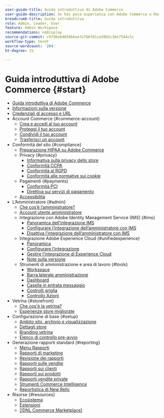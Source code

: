 ```yaml
---
user-guide-title: Guida introduttiva di Adobe Commerce
user-guide-description: Se hai poca esperienza con Adobe Commerce o Magento Open Source, scopri le risorse di [!DNL Commerce] ecosistema, segui il percorso di clienti per esplorare il tuo negozio e scopri le funzioni chiave.
breadcrumb-title: Guida introduttiva
role: Admin, Leader, User
feature: Admin Workspace
recommendations: noDisplay
source-git-commit: c97d6eb4050bbae7e766f01ce50b5c3be7544c5c
workflow-type: tm+mt
source-wordcount: '204'
ht-degree: 1%

---
```



# Guida introduttiva di Adobe Commerce {#start}

+ [Guida introduttiva di Adobe Commerce](guide-overview.md)
+ [Informazioni sulla versione](about-this-release.md)
+ [Credenziali di accesso e URL](login-urls.md)
+ Account Commerce {#commerce-account}
   + [Crea e accedi al tuo account](commerce-account-create.md)
   + [Proteggi il tuo account](commerce-account-secure.md)
   + [Condividi il tuo account](commerce-account-share.md)
   + [Trasferisci un account](commerce-account-transfer.md)
+ Conformità del sito {#compliance}
   + [Preparazione HIPAA su Adobe Commerce](hipaa-ready-service.md)
   + Privacy {#privacy}
      + [Informativa sulla privacy dello store](privacy-policy.md)
      + [Conformità CCPA](compliance-ccpa.md)
      + [Conformità al RGPD](compliance-gdpr.md)
      + [Conformità alle normative sui cookie](compliance-cookie-law.md)
   + Pagamenti {#payments}
      + [Conformità PCI](compliance-pci.md)
      + [Direttiva sui servizi di pagamento](compliance-payment-services-directive.md)
   + [Accessibilità](navigation-accessibility.md)
+ L’Amministratore {#admin}
   + [Che cos’è l’amministratore?](admin.md)
   + [Account utente amministratore](admin-signin.md)
   + Integrazione con Adobe Identity Management Service (IMS) {#ims}
      + [Panoramica dell’integrazione IMS](adobe-ims-integration-overview.md)
      + [Configurare l’integrazione dell’amministratore con IMS](adobe-ims-config.md)
      + [Disattiva l’integrazione dell’amministratore con IMS](adobe-ims-disable.md)
   + Integrazione Adobe Experience Cloud {#unifiedexperience}
      + [Panoramica](admin-unified-experience-integration-overview.md)
      + [Configurare l’integrazione](admin-unified-experience-integration-configure.md)
      + [Gestire l’integrazione di Experience Cloud](admin-unified-experience-integration-manage.md)
      + [Note sulla versione](admin-unified-experience-release-notes.md)
   + Strumenti di amministrazione e area di lavoro {#tools}
      + [Workspace](admin-workspace.md)
      + [Barra laterale amministrazione](admin-menu.md)
      + [Dashboard](admin-dashboard.md)
      + [Casella in entrata messaggio](admin-message-inbox.md)
      + [Controlli griglia](admin-grid-controls.md)
      + [Controllo Azioni](admin-actions-control.md)
+ Vetrina {#storefront}
   + [Che cos&#39;è la vetrina?](storefront.md)
   + [Esperienze store migliorate](enhanced-experiences.md)
+ Configurazione di base {#setup}
   + [Ambito sito, archivio e visualizzazione](websites-stores-views.md)
   + [Dettagli store](store-details.md)
   + [Branding vetrina](storefront-branding.md)
   + [Elenco di controllo pre-avvio](prelaunch-checklist.md)
+ Generazione rapporti standard  {#reporting}
   + [Menu Rapporti](reports-menu.md)
   + [Rapporti di marketing](marketing-reports.md)
   + [Revisione dei rapporti](review-reports.md)
   + [Rapporti sulle vendite](sales-reports.md)
   + [Rapporti sui clienti](customer-reports.md)
   + [Rapporti sui prodotti](product-reports.md)
   + [Rapporti vendite private](private-sales-reports.md)
   + [Strumenti Commerce Intelligence](business-intelligence.md)
   + [Reportistica di New Relic](new-relic-reporting.md)
+ Risorse {#resources}
   + [Ecosistema](resources.md)
   + [Estensioni](extensions.md)
   + [[!DNL Commerce Marketplace]](commerce-marketplace.md)
